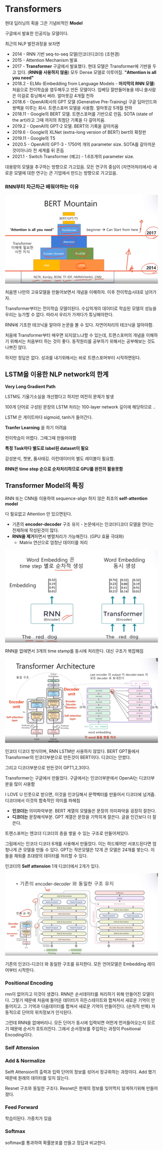 # Transformers

현대 딥러닝의 획을 그은 기념비적인 **Model**

구글에서 발표한 인공지능 모델이다.



최근의 NLP 발전과정을 보자면

* 2014 - RNN 기반 seq-to-seq 모델(인코더디코더) (조현경)
* 2015 - Attention Mechanism 발표
* 2017 - **Transformer** 구글에서 발표했다. 현대 모델은 Transformer에 기반을 두고 있다. (**RNN을 사용하지 않음**) 모두 Dense 모델로 이루어짐. **"Attention is all you need"**
* 2018.2 - ELMo (Embedding from Language Models - **마지막의 RNN 모델**) 처음으로 전이학습을 염두해두고 만든 모델이다. 임베딩 잘만들어놓을 테니 쓸사람은 이걸로 튜닝해서 써라. 얼마못감 4개월 천하
* 2018.6 - OpenAI회사의 GPT 모델 (Generative Pre-Training) 구글 딥마인드와 쌍벽을 이루는 회사. 트랜스포머 모델을 사용함. 얼마못감 5개월 천하
* 2018.11 - Google의 BERT 모델. 트랜스포머를 기반으로 만듬. SOTA (state of the art)라고 그때 까지의 최첨단 기록을 다 갈아치움.
* 2019.2 - OpenAI의 GPT-2 모델. BERT의 기록을 갈아치움
* 2019.6 - Google의 XLNet (extra-long version of BERT) bert의 확장판
* 2019.11 - Google의 T5
* 2020.5 - OpenAI의 GPT-3 - 1750억 개의 parameter size. SOTA를 갈아치운것이아니라 전 세계를 뒤 흔듬
* 2021.1 - Switch Transformer (예고) - 1.6조개의 parameter size. 

대용량의 모델을 추구하는 방향으로 가고있음. 모든 연구의 중심이 (자연어처리에서) 새로운 모델에 대한 연구는 큰 기업에서 만드는 방향으로 가고있음.



### RNN부터 차근차근 배워야하는 이유

![](./images/trans.png)

처음엔 나만의 고유모델을 만들어보면서 개념을 이해하자. 이후 전이학습시대로 넘어가자.  

Transformer부터는 전이학습 모델이된다. 수십억개의 데이터로 학습된 모델의 성능을 우리는 능가할 수 없다. 따라서 우리가 가져다가 튜닝해야한다. 

RNN에 기초한 테크닉을 알아야 논문을 볼 수 있다. 자연어처리의 테크닉을 알아야함.

처음에 Transformer부터 배우면 되지않느냐할 수 있는데, 트랜스포머의 개념을 이해하기 위해서는 처음부터 하는 것이 좋다.  동작원리를 공부하기 위해서는 공부해보는 것도 나쁘진 않다.

하지만 정답은 없다. 성과를 내기위해서는 바로 트랜스포머부터 시작하면된다.



## LSTM을 이용한 NLP network의 한계

**Very Long Gradient Path**

LSTM도 기울기소실을 개선했다고 하지만 여전히 문제가 발생

100개 단어로 구성된 문장의 LSTM 처리는 100-layer network 깊이에 해당하므로 ..

LSTM 은 게이트마다 sigmoid, tanh가 들어간다.



**Tranfer Learning** 을 하기 어려움

전이학습이 어렵다. 그때그때 만들어야함



**특정 Task마다 별도로 label된 dataset이 필요**

감성분석, 챗봇, 품사태깅. 이런데이터의 별도 레이블이 필요함. 



**RNN은 time step 순으로 순차처리하므로 GPU를 완전히 활용못함**



## Transformer Model의 특징

RNN 또는 CNN을 이용하여 sequence-align 하지 않은 최초의 **self-attention model**

다 필요없고 Attention 만 있으면된다.

* 기존의 **encoder-decoder** 구조 유지 - 논문에서는 인코더디코더 모델을 안다는 전제하에 작성된것이 많다.
* **RNN을 제거**하면서 병렬처리가 가능해진다. (GPU 효율 극대화)
  * Matrix 연산으로 엄청난 데이터를 처리



![](./images/trans2.png)

RNN을 없애면서 3개의 time stamp를 동시에 처리한다. 대신 구조가 복잡해짐



![](./images/trans3.png)

인코더 디코더 방식이며, RNN LSTM만 사용하지 않았다. BERT GPT들에서 Transformer의 인코더부분으로 만든것이 BERT이다. 디코더는 안썼다.

그리고 디코더부분으로 만든것이 GPT1,2,3이다. 

Transformer는 구글에서 만들었다. 구글에서는 인코더부분에서 OpenAI는 디코더부분을 많이 사용함



I LOVE U 인풋으로 받으면, 이것을 인코딩해서 문맥벡터를 만들어서 디코더에 넘겨줌. 디코더에서 이것의 함축적인 의미를 파헤침

* **인코더는** 의미파악부분. BERT 계열의 모델들은 문장의 의미파악을 굉장히 잘한다.
* **디코더는** 문장해석부분. GPT 계열은 문장을 기막히게 잘쓴다. 글을 인간보다 더 잘쓴다.



트랜스포머는 엔코더 디코더의 층을 쌓을 수 있는 구조로 만들어져있다.

그림에서는 인코더 디코더 6개를 사용해서 만들었다. 이는 하드웨어만 서포드된다면 엄청나게 큰 모델을 만들 수 있다. GPT는 작은모델은 12개 큰 모델은 24개를 쌓는다. 이들을 채워줄 초대량의 데이터를 처리할 수 있다.



인코더의 **Self attension** 1개 디코더에서 2개가 있다.

![](./images/trans4.png)

기존의 인코더-디코더 와 동일한 구조를 유지한다. 모든 언어모델은 Embedding 레이어부터 시작한다.

### Positional Encoding

rnn이 없어지고 이것이 생겼다. RNN은 순서데이터를 처리하기 위해 만들어진 모델이다. 그렇기 때문에 처음에 들어온 데이터가 히든스테이트와 합쳐저서 새로운 기억이 만들어지고. 그 기억과 다음데이터를 합쳐서 새로운 기억이 만들어진다. (순차적 반복) 자동적으로 단어의 위치정보가 인식된다.

그런데 RNN을 없애버리니. 모든 단어가 동시에 입력되면 어떤게 먼저들어오는지 모르기 때문에 순서가 흐트러진다. 그래서 순서정보를 주입하는 과정이 Positional Encoding이다.



### Self Attension

### Add & Normalize

Selft Attension의 출력과 입력 단어의 정보를 섞어서 정규화하는 과정이다. Add 했기 때문에 원래의 데이터를 잊지 않는다.

Resnet 구조와 동일한 구조다. Resnet은 현재의 정보를 잊어먹지 않게하기위해 만들어졌다.



### Feed Forward

학습이된다. 가중치가 있음



### Softmax

softmax를 통과하여 확률분포를 만들고 정답과 비교한다.

